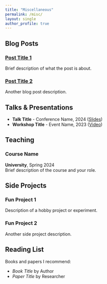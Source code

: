 ```yaml
---
title: "Miscellaneous"
permalink: /misc/
layout: single
author_profile: true
---
```


## Blog Posts

### [Post Title 1](link)
Brief description of what the post is about.

### [Post Title 2](link)
Another blog post description.

## Talks & Presentations

- **Talk Title** - Conference Name, 2024 ([Slides](link))
- **Workshop Title** - Event Name, 2023 ([Video](link))

## Teaching

### Course Name
**University**, Spring 2024  
Brief description of the course and your role.

## Side Projects

### Fun Project 1
Description of a hobby project or experiment.

### Fun Project 2
Another side project description.

## Reading List

Books and papers I recommend:
- *Book Title* by Author
- *Paper Title* by Researcher